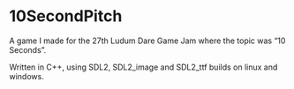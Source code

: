 # 10SecondPitch
A game I made for the 27th Ludum Dare Game Jam where the topic was “10 Seconds”.

Written in C++, using SDL2, SDL2_image and SDL2_ttf builds on linux and windows.
